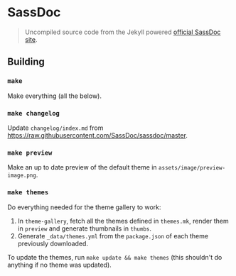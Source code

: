 # SassDoc

> Uncompiled source code from the Jekyll powered
> [official SassDoc site](http://sassdoc.com).

## Building

### `make`

Make everything (all the below).

### `make changelog`

Update `changelog/index.md` from
<https://raw.githubusercontent.com/SassDoc/sassdoc/master>.

### `make preview`

Make an up to date preview of the default theme in
`assets/image/preview-image.png`.

### `make themes`

Do everything needed for the theme gallery to work:

1. In `theme-gallery`, fetch all the themes defined in `themes.mk`,
   render them in `preview` and generate thumbnails in `thumbs`.
2. Generate `_data/themes.yml` from the `package.json` of each theme
   previously downloaded.

To update the themes, run `make update && make themes` (this shouldn't
do anything if no theme was updated).
